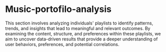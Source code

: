 # Music-portofilo-analysis
This section involves analyzing individuals' playlists to identify patterns, trends, and insights that lead to meaningful and relevant outcomes. By examining the content, structure, and preferences within these playlists, we aim to uncover data-driven results that provide a deeper understanding of user behaviors, preferences, and potential correlations.
